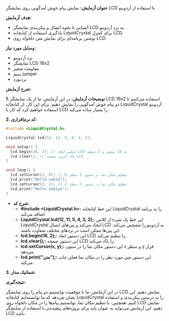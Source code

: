 **عنوان آزمایش:** نمایش پیام خوش آمدگویی روی نمایشگر LCD با استفاده از آردوینو

**هدف آزمایش:**
* آشنایی با نحوه اتصال و پیکربندی نمایشگر LCD به برد آردوینو.
* یادگیری استفاده از کتابخانه LiquidCrystal برای کنترل LCD.
* نوشتن برنامه‌ای برای نمایش متن دلخواه روی LCD.

**وسایل مورد نیاز:**
* برد آردوینو 
* نمایشگر LCD 16x2
* مقاومت متغیر
* سیم‌ jumper
* بردبورد

**شرح آزمایش:**

**1. توضیحات آزمایش:**
در این آزمایش، ما از یک نمایشگر LCD 16x2 استفاده می‌کنیم تا دو پیام خوش آمدگویی را نمایش دهیم. برای این کار، از کتابخانه LiquidCrystal آردوینو استفاده خواهیم کرد که کار با LCD را بسیار ساده می‌کند.

**2. کد نرم‌افزاری:**

```c++
#include <LiquidCrystal.h>

LiquidCrystal lcd(12, 11, 5, 4, 3, 2);

void setup() {
  lcd.begin(16, 2); // تنظیم ابعاد LCD به 16 ستون و 2 سطر
  lcd.clear(); // پاک کردن صفحه LCD
}

void loop() {
  lcd.setCursor(2, 0); // تنظیم مکان نما در ستون 2 سطر 0
  lcd.print("Hello vahid");
  lcd.setCursor(2, 1); // تنظیم مکان نما در ستون 2 سطر 1
  lcd.print("Hello zakiye");
}
```

* **شرح کد:**
    * **#include <LiquidCrystal.h>:** این خط کتابخانه LiquidCrystal را به برنامه اضافه می‌کند.
    * **LiquidCrystal lcd(12, 11, 5, 4, 3, 2);:** این خط یک شیء از کلاس LiquidCrystal ایجاد می‌کند و پین‌های اتصال LCD به آردوینو را مشخص می‌کند. این پین‌ها ممکن است در بردهای مختلف متفاوت باشند.
    * **lcd.begin(16, 2);:** این دستور ابعاد LCD را تنظیم می‌کند.
    * **lcd.clear();:** این دستور صفحه LCD را پاک می‌کند.
    * **lcd.setCursor(x, y);:** این دستور مکان نما را در ستون x و سطر y قرار می‌دهد.
    * **lcd.print("متن");:** این دستور متن مورد نظر را در مکان نما فعلی چاپ می‌کند.

**3. شماتیک مدار:**
![]()

**نتیجه‌گیری:**

در این آزمایش، ما با موفقیت توانستیم دو پیام را روی نمایشگر LCD نمایش دهیم. این نشان می‌دهد که ما توانسته‌ایم کتابخانه LiquidCrystal را به درستی پیکربندی و استفاده کنیم. همچنین، با تنظیم مکان نما، توانستیم پیام‌ها را در مکان دلخواه روی LCD نمایش دهیم. این آزمایش می‌تواند به عنوان پایه برای پروژه‌های پیچیده‌تر با استفاده از نمایشگر LCD باشد.
